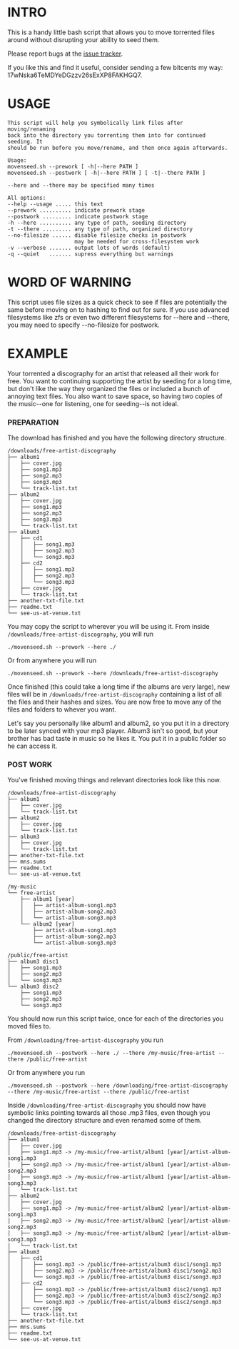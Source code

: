 # INTRO

This is a handy little bash script that allows you to move torrented files around without disrupting your ability to seed them.

Please report bugs at the [issue tracker](https://bitbucket.org/pointychimp/move-and-seed/issues).

If you like this and find it useful, consider sending a few bitcents my way: 17wNska6TeMDYeDGzzv26sExXP8FAKHGQ7.

# USAGE

	This script will help you symbolically link files after moving/renaming 
	back into the directory you torrenting them into for continued seeding. It
	should be run before you move/rename, and then once again afterwards.

	Usage:
	movenseed.sh --prework [ -h|--here PATH ]
	movenseed.sh --postwork [ -h|--here PATH ] [ -t|--there PATH ]

	--here and --there may be specified many times

	All options:
	--help --usage ..... this text
	--prework .......... indicate prework stage
	--postwork ......... indicate postwork stage
	-h --here .......... any type of path, seeding directory
	-t --there ......... any type of path, organized directory
	--no-filesize ...... disable filesize checks in postwork
	                     may be needed for cross-filesystem work
	-v --verbose ....... output lots of words (default)
	-q --quiet   ....... supress everything but warnings

# WORD OF WARNING

This script uses file sizes as a quick check to see if files are potentially
the same before moving on to hashing to find out for sure. If you use advanced
filesystems like zfs or even two different filesystems for --here and --there,
you may need to specify --no-filesize for postwork.

# EXAMPLE

Your torrented a discography for an artist that released all their work for
free. You want to continuing supporting the artist by seeding for a long time,
but don't like the way they organized the files or included a bunch of annoying 
text files. You also want to save space, so having two copies of the music--one
for listening, one for seeding--is not ideal. 

### PREPARATION

The download has finished and you have the following directory structure.

	/downloads/free-artist-discography
	├── album1
	│   ├── cover.jpg
	│   ├── song1.mp3
	│   ├── song2.mp3
	│   ├── song3.mp3
	│   └── track-list.txt
	├── album2
	│   ├── cover.jpg
	│   ├── song1.mp3
	│   ├── song2.mp3
	│   ├── song3.mp3
	│   └── track-list.txt
	├── album3
	│   ├── cd1
	│   │   ├── song1.mp3
	│   │   ├── song2.mp3
	│   │   └── song3.mp3
	│   ├── cd2
	│   │   ├── song1.mp3
	│   │   ├── song2.mp3
	│   │   └── song3.mp3
	│   ├── cover.jpg
	│   └── track-list.txt
	├── another-txt-file.txt
	├── readme.txt
	└── see-us-at-venue.txt

You may copy the script to wherever you will be using it. From inside
`/downloads/free-artist-discography`, you will run
	
	./movenseed.sh --prework --here ./

Or from anywhere you will run
	
	./movenseed.sh --prework --here /downloads/free-artist-discography

Once finished (this could take a long time if the albums are very large), new
files will be in `/downloads/free-artist-discography` containing a list of all
the files and their hashes and sizes. You are now free to move any of the files
and folders to whever you want. 

Let's say you personally like album1 and album2, so you put it in a directory
to be later synced with your mp3 player. Album3 isn't so good, but your
brother has bad taste in music so he likes it. You put it in a public folder so
he can access it.

### POST WORK 

You've finished moving things and relevant directories look like this now.

	/downloads/free-artist-discography
	├── album1
	│   ├── cover.jpg
	│   └── track-list.txt
	├── album2
	│   ├── cover.jpg
	│   └── track-list.txt
	├── album3
	│   ├── cover.jpg
	│   └── track-list.txt
	├── another-txt-file.txt
	├── mns.sums
	├── readme.txt
	└── see-us-at-venue.txt

	/my-music
	└── free-artist
	    ├── album1 [year]
	    │   ├── artist-album-song1.mp3
	    │   ├── artist-album-song2.mp3
	    │   └── artist-album-song3.mp3
	    └── album2 [year]
	        ├── artist-album-song1.mp3
	        ├── artist-album-song2.mp3
	        └── artist-album-song3.mp3

	/public/free-artist
	├── album3 disc1
	│   ├── song1.mp3
	│   ├── song2.mp3
	│   └── song3.mp3
	└── album3 disc2
	    ├── song1.mp3
	    ├── song2.mp3
	    └── song3.mp3

You should now run this script twice, once for each of the directories you
moved files to. 

From `/downloading/free-artist-discography` you run

	./movenseed.sh --postwork --here ./ --there /my-music/free-artist --there /public/free-artist

Or from anywhere you run

	./movenseed.sh --postwork --here /downloading/free-artist-discography --there /my-music/free-artist --there /public/free-artist

Inside `/downloading/free-artist-discography` you should now have symbolic links
pointing towards all those .mp3 files, even though you changed the directory
structure and even renamed some of them.

	/downloads/free-artist-discography
	├── album1
	│   ├── cover.jpg
	│   ├── song1.mp3 -> /my-music/free-artist/album1 [year]/artist-album-song1.mp3
	│   ├── song2.mp3 -> /my-music/free-artist/album1 [year]/artist-album-song2.mp3
	│   ├── song3.mp3 -> /my-music/free-artist/album1 [year]/artist-album-song3.mp3
	│   └── track-list.txt
	├── album2
	│   ├── cover.jpg
	│   ├── song1.mp3 -> /my-music/free-artist/album2 [year]/artist-album-song1.mp3
	│   ├── song2.mp3 -> /my-music/free-artist/album2 [year]/artist-album-song2.mp3
	│   ├── song3.mp3 -> /my-music/free-artist/album2 [year]/artist-album-song3.mp3
	│   └── track-list.txt
	├── album3
	│   ├── cd1
	│   │   ├── song1.mp3 -> /public/free-artist/album3 disc1/song1.mp3
	│   │   ├── song2.mp3 -> /public/free-artist/album3 disc1/song2.mp3
	│   │   └── song3.mp3 -> /public/free-artist/album3 disc1/song3.mp3
	│   ├── cd2
	│   │   ├── song1.mp3 -> /public/free-artist/album3 disc2/song1.mp3
	│   │   ├── song2.mp3 -> /public/free-artist/album3 disc2/song2.mp3
	│   │   └── song3.mp3 -> /public/free-artist/album3 disc2/song3.mp3
	│   ├── cover.jpg
	│   └── track-list.txt
	├── another-txt-file.txt
	├── mns.sums
	├── readme.txt
	└── see-us-at-venue.txt
